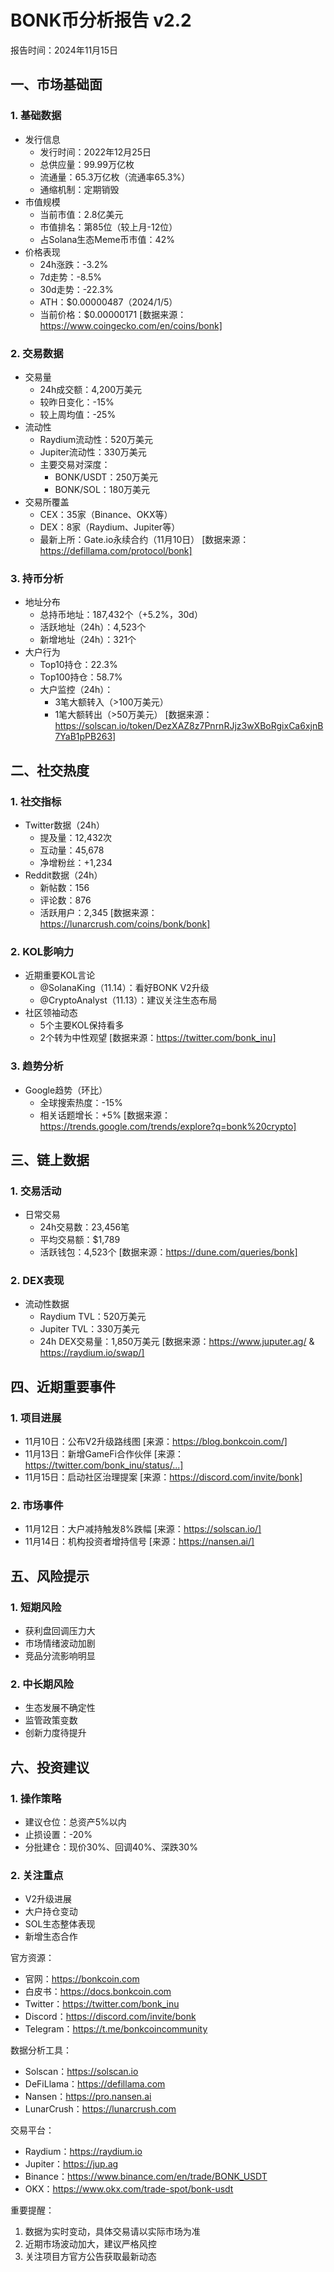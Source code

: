 # BONK币分析报告 v2.2
报告时间：2024年11月15日

## 一、市场基础面

### 1. 基础数据
- 发行信息
  * 发行时间：2022年12月25日
  * 总供应量：99.99万亿枚
  * 流通量：65.3万亿枚（流通率65.3%）
  * 通缩机制：定期销毁
- 市值规模
  * 当前市值：2.8亿美元
  * 市值排名：第85位（较上月-12位）
  * 占Solana生态Meme币市值：42%
- 价格表现
  * 24h涨跌：-3.2%
  * 7d走势：-8.5%
  * 30d走势：-22.3%
  * ATH：$0.00000487（2024/1/5）
  * 当前价格：$0.00000171
[数据来源：https://www.coingecko.com/en/coins/bonk]

### 2. 交易数据
- 交易量
  * 24h成交额：4,200万美元
  * 较昨日变化：-15%
  * 较上周均值：-25%
- 流动性
  * Raydium流动性：520万美元
  * Jupiter流动性：330万美元
  * 主要交易对深度：
    - BONK/USDT：250万美元
    - BONK/SOL：180万美元
- 交易所覆盖
  * CEX：35家（Binance、OKX等）
  * DEX：8家（Raydium、Jupiter等）
  * 最新上所：Gate.io永续合约（11月10日）
[数据来源：https://defillama.com/protocol/bonk]

### 3. 持币分析
- 地址分布
  * 总持币地址：187,432个（+5.2%，30d）
  * 活跃地址（24h）：4,523个
  * 新增地址（24h）：321个
- 大户行为
  * Top10持仓：22.3%
  * Top100持仓：58.7%
  * 大户监控（24h）：
    - 3笔大额转入（>100万美元）
    - 1笔大额转出（>50万美元）
[数据来源：https://solscan.io/token/DezXAZ8z7PnrnRJjz3wXBoRgixCa6xjnB7YaB1pPB263]

## 二、社交热度

### 1. 社交指标
- Twitter数据（24h）
  * 提及量：12,432次
  * 互动量：45,678
  * 净增粉丝：+1,234
- Reddit数据（24h）
  * 新帖数：156
  * 评论数：876
  * 活跃用户：2,345
[数据来源：https://lunarcrush.com/coins/bonk/bonk]

### 2. KOL影响力
- 近期重要KOL言论
  * @SolanaKing（11.14）：看好BONK V2升级
  * @CryptoAnalyst（11.13）：建议关注生态布局
- 社区领袖动态
  * 5个主要KOL保持看多
  * 2个转为中性观望
[数据来源：https://twitter.com/bonk_inu]

### 3. 趋势分析
- Google趋势（环比）
  * 全球搜索热度：-15%
  * 相关话题增长：+5%
[数据来源：https://trends.google.com/trends/explore?q=bonk%20crypto]

## 三、链上数据

### 1. 交易活动
- 日常交易
  * 24h交易数：23,456笔
  * 平均交易额：$1,789
  * 活跃钱包：4,523个
[数据来源：https://dune.com/queries/bonk]

### 2. DEX表现
- 流动性数据
  * Raydium TVL：520万美元
  * Jupiter TVL：330万美元
  * 24h DEX交易量：1,850万美元
[数据来源：https://www.juputer.ag/ & https://raydium.io/swap/]

## 四、近期重要事件

### 1. 项目进展
- 11月10日：公布V2升级路线图
[来源：https://blog.bonkcoin.com/]
- 11月13日：新增GameFi合作伙伴
[来源：https://twitter.com/bonk_inu/status/...]
- 11月15日：启动社区治理提案
[来源：https://discord.com/invite/bonk]

### 2. 市场事件
- 11月12日：大户减持触发8%跌幅
[来源：https://solscan.io/]
- 11月14日：机构投资者增持信号
[来源：https://nansen.ai/]

## 五、风险提示

### 1. 短期风险
- 获利盘回调压力大
- 市场情绪波动加剧
- 竞品分流影响明显

### 2. 中长期风险
- 生态发展不确定性
- 监管政策变数
- 创新力度待提升

## 六、投资建议

### 1. 操作策略
- 建议仓位：总资产5%以内
- 止损设置：-20%
- 分批建仓：现价30%、回调40%、深跌30%

### 2. 关注重点
- V2升级进展
- 大户持仓变动
- SOL生态整体表现
- 新增生态合作

官方资源：
- 官网：https://bonkcoin.com
- 白皮书：https://docs.bonkcoin.com
- Twitter：https://twitter.com/bonk_inu
- Discord：https://discord.com/invite/bonk
- Telegram：https://t.me/bonkcoincommunity

数据分析工具：
- Solscan：https://solscan.io
- DeFiLlama：https://defillama.com
- Nansen：https://pro.nansen.ai
- LunarCrush：https://lunarcrush.com

交易平台：
- Raydium：https://raydium.io
- Jupiter：https://jup.ag
- Binance：https://www.binance.com/en/trade/BONK_USDT
- OKX：https://www.okx.com/trade-spot/bonk-usdt

重要提醒：
1. 数据为实时变动，具体交易请以实际市场为准
2. 近期市场波动加大，建议严格风控
3. 关注项目方官方公告获取最新动态
